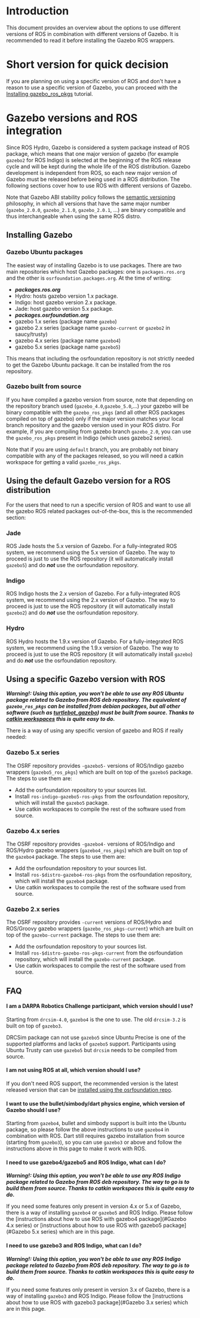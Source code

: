 # Introduction

This document provides an overview about the options to use different versions of ROS
 in combination with different versions of Gazebo.
It is recommended to read it before installing the Gazebo ROS wrappers.

# Short version for quick decision

If you are planning on using a specific version of ROS and don't have a reason
 to use a specific version of Gazebo,
 you can proceed with the
 [Installing gazebo\_ros\_pkgs](http://gazebosim.org/tutorials?tut=ros_installing&cat=connect_ros)
 tutorial.

# Gazebo versions and ROS integration

Since ROS Hydro, Gazebo is considered a system package instead of ROS package,
 which means that one major version of gazebo (for example `gazebo2` for ROS Indigo)
 is selected at the beginning of the ROS release cycle
 and will be kept during the whole life of the ROS distribution.
Gazebo development is independent from ROS, so each new major version of Gazebo
 must be released before being used in a ROS distribution.
The following sections cover how to use ROS with different versions of Gazebo.

Note that Gazebo ABI stability policy follows the
 [semantic versioning](http://semver.org/) philosophy, in which all versions that have the
 same major number (`gazebo_2.0.0`, `gazebo_2.1.0`, `gazebo_2.0.1`, ...)
 are binary compatible and thus interchangeable when using the same ROS distro.

## Installing Gazebo

### Gazebo Ubuntu packages

The easiest way of installing Gazebo is to use packages. There are two main repositories which host Gazebo packages: one is `packages.ros.org` and the other is `osrfoundation.packages.org`. At the time of writing:

 * ***packages.ros.org***
  *  Hydro: hosts gazebo version 1.x package.
  *  Indigo: host gazebo version 2.x package.
  *  Jade: host gazebo version 5.x package.
 * ***packages.osrfoundation.org***
  * gazebo 1.x series (package name `gazebo`)
  * gazebo 2.x series (package name `gazebo-current` or `gazebo2` in saucy/trusty)
  * gazebo 4.x series (package name `gazebo4`)
  * gazebo 5.x series (package name `gazebo5`)

This means that including the osrfoundation repository is not strictly needed to get the Gazebo Ubuntu package.
It can be installed from the ros repository.

### Gazebo built from source

If you have compiled a gazebo version from source, note that depending on the
repository branch used (`gazebo_4.0`,`gazebo_5.0`,...) your gazebo will be
binary compatible with the `gazebo_ros_pkgs` (and all other ROS packages compiled
on top of gazebo) only if the major version matches your local branch
repository and the gazebo version used in your ROS distro.  For example, if you
are compiling from gazebo branch `gazebo_2.0`, you can use the `gazebo_ros_pkgs`
present in Indigo (which uses gazebo2 series).

Note that if you are using `default` branch, you are probably not binary
compatible with any of the packages released, so you will need a catkin
workspace for getting a valid `gazebo_ros_pkgs`.

## Using the default Gazebo version for a ROS distribution

For the users that need to run a specific version of ROS
 and want to use all the gazebo ROS related packages out-of-the-box,
 this is the recommended section:

### Jade

ROS Jade hosts the 5.x version of Gazebo.
For a fully-integrated ROS system, we recommend using the 5.x version of
Gazebo.  The way to proceed is just to use the ROS repository (it will
automatically install `gazebo5`) and do ***not*** use the osrfoundation
repository.

### Indigo

ROS Indigo hosts the 2.x version of Gazebo.
For a fully-integrated ROS system, we recommend using the 2.x version of Gazebo.
The way to proceed is just to use the ROS repository (it will automatically install `gazebo2`)
 and do ***not*** use the osrfoundation repository.

### Hydro

ROS Hydro hosts the 1.9.x version of Gazebo.
For a fully-integrated ROS system, we recommend using the 1.9.x version of Gazebo.
The way to proceed is just to use the ROS repository (it will automatically install `gazebo`)
 and do ***not*** use the osrfoundation repository.

## Using a specific Gazebo version with ROS
***Warning!: Using this option,
 you won't be able to use any ROS Ubuntu package related to Gazebo from ROS deb repository.
The equivalent of `gazebo_ros_pkgs` can be installed from debian packages,
 but all other software (such as [turtlebot_gazebo](http://wiki.ros.org/turtlebot_gazebo))
 must be built from source.
Thanks to
 [catkin workspaces](http://wiki.ros.org/catkin/Tutorials/create_a_workspace)
 this is quite easy to do.***

There is a way of using any specific version of gazebo and ROS if really needed:

### Gazebo 5.x series

The OSRF repository provides `-gazebo5-` versions of ROS/Indigo gazebo wrappers
 (`gazebo5_ros_pkgs`) which are built on top of the `gazebo5` package.
The steps to use them are:

 * Add the osrfoundation repository to your sources list.
 * Install `ros-indigo-gazebo5-ros-pkgs` from the osrfoundation repository, which will install the `gazebo5` package.
 * Use catkin workspaces to compile the rest of the software used from source.

### Gazebo 4.x series

The OSRF repository provides `-gazebo4-` versions of ROS/Indigo and ROS/Hydro gazebo wrappers
 (`gazebo4_ros_pkgs`) which are built on top of the `gazebo4` package.
The steps to use them are:

 * Add the osrfoundation repository to your sources list.
 * Install `ros-$distro-gazebo4-ros-pkgs` from the osrfoundation repository, which will install the `gazebo4` package.
 * Use catkin workspaces to compile the rest of the software used from source.

### Gazebo 2.x series

The OSRF repository provides `-current` versions of ROS/Hydro and ROS/Groovy gazebo wrappers
 (`gazebo_ros_pkgs-current`) which are built on top of the `gazebo-current` package.
The steps to use them are:

 * Add the osrfoundation repository to your sources list.
 * Install `ros-$distro-gazebo-ros-pkgs-current` from the osrfoundation repository, which will install the `gazebo-current` package.
 * Use catkin workspaces to compile the rest of the software used from source.

## FAQ

#### I am a DARPA Robotics Challenge participant, which version should I use?

Starting from `drcsim-4.0`, `gazebo4` is the one to use. The old `drcsim-3.2` is built
on top of `gazebo3`.

DRCSim package can not use `gazebo5` since Ubuntu Precise is one of the
supported platforms and lacks of `gazebo5` support. Participants using
Ubuntu Trusty can use `gazebo5` but `drcsim` needs to be compiled from
source.

#### I am not using ROS at all, which version should I use?

If you don't need ROS support, the recommended version is the latest released version that can be
 [installed using the osrfoundation repo](http://gazebosim.org/tutorials/?cat=installation).

#### I want to use the bullet/simbody/dart physics engine, which version of Gazebo should I use?

Starting from `gazebo4`, bullet and simbody support is built into the Ubuntu package,
 so please follow the above instructions to use `gazebo4` in combination with ROS.
Dart still requires gazebo installation from source (starting from `gazebo3`),
 so you can use `gazebo3` or above and follow the instructions above in this page to make it work with ROS.

#### I need to use gazebo4/gazebo5 and ROS Indigo, what can I do?
***Warning!: Using this option, you won't be able to use any ROS Indigo package related to Gazebo from ROS deb repository. The way to go is to build them from source. Thanks to catkin workspaces this is quite easy to do.***

If you need some features only present in version 4.x or 5.x of Gazebo, there
is a way of installing `gazebo4` or `gazebo5` and ROS Indigo. Please follow the
[instructions about how to use ROS with gazebo4 package](#Gazebo 4.x series) or
[instructions about how to use ROS with gazebo5 package](#Gazebo 5.x series)
which are in this page.

#### I need to use gazebo3 and ROS Indigo, what can I do?
***Warning!: Using this option, you won't be able to use any ROS Indigo package related to Gazebo from ROS deb repository. The way to go is to build them from source. Thanks to catkin workspaces this is quite easy to do.***

If you need some features only present in version 3.x of Gazebo, there is a way of installing `gazebo3` and ROS Indigo. Please follow the [instructions about how to use ROS with gazebo3 package](#Gazebo 3.x series) which are in this page.
